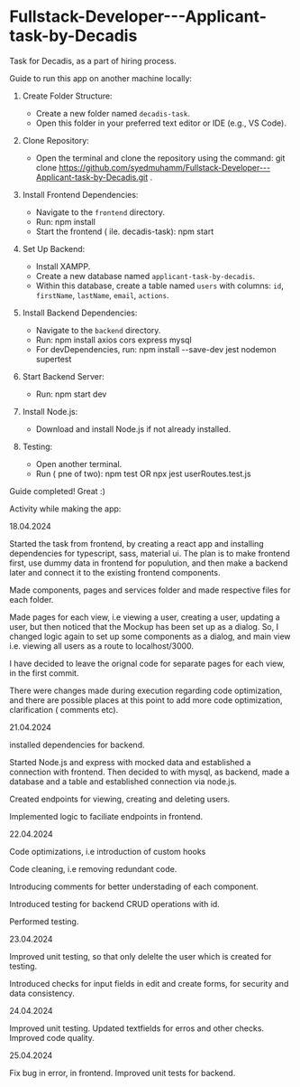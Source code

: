# Fullstack-Developer---Applicant-task-by-Decadis
Task for Decadis, as a part of hiring process. 


Guide to run this app on another machine locally: 

1. Create Folder Structure:
   - Create a new folder named `decadis-task`.
   - Open this folder in your preferred text editor or IDE (e.g., VS Code).

2. Clone Repository:
   - Open the terminal and clone the repository using the command:
     git clone https://github.com/syedmuhamm/Fullstack-Developer---Applicant-task-by-Decadis.git .

3. Install Frontend Dependencies:
   - Navigate to the `frontend` directory.
   - Run:
     npm install
   - Start the frontend ( ile. decadis-task): 
     npm start

4. Set Up Backend:
   - Install XAMPP.
   - Create a new database named `applicant-task-by-decadis`.
   - Within this database, create a table named `users` with columns: `id`, `firstName`, `lastName`, `email`, `actions`.

5. Install Backend Dependencies:
   - Navigate to the `backend` directory.
   - Run:
     npm install axios cors express mysql
   - For devDependencies, run:
     npm install --save-dev jest nodemon supertest

6. Start Backend Server:
   - Run:
     npm start dev

7. Install Node.js:
   - Download and install Node.js if not already installed.

8. Testing:
   - Open another terminal.
   - Run ( pne of two):
     npm test
     OR
     npx jest userRoutes.test.js


Guide completed! Great :)



Activity while making the app:

18.04.2024

Started the task from frontend, by creating a react app and installing dependencies for typescript, sass, material ui. The plan is to make frontend first, 
use dummy data in frontend for populution, and then make a backend later and connect it to the existing frontend components.

Made components, pages and services folder and made respective files for each folder. 

Made pages for each view, i.e viewing a user, creating a user, updating a user, but then noticed that the Mockup has been set up as a dialog.
So, I changed logic again to set up some components as a dialog, and main view i.e. viewing all users as a route to localhost/3000. 

I have decided to leave the orignal code for separate pages for each view, in the first commit. 

There were changes made during execution regarding code optimization, and there are possible places at this point to add more code optimization, clarification ( comments etc).

21.04.2024

installed dependencies for backend.

Started Node.js and express with mocked data and established a connection with frontend. Then decided to with mysql, as backend, made a database and a table and established connection via node.js.

Created endpoints for viewing, creating and deleting users. 

Implemented logic to faciliate endpoints in frontend.


22.04.2024

Code optimizations, i.e introduction of custom hooks

Code cleaning, i.e removing redundant code.

Introducing comments for better understading of each component. 

Introduced testing for backend CRUD operations with id. 

Performed testing. 


23.04.2024

Improved unit testing, so that only delelte the user which is created for testing. 

Introduced checks for input fields in edit and create forms, for security and data consistency. 

24.04.2024

Improved unit testing. Updated textfields for erros and other checks. Improved code quality.

25.04.2024

Fix bug in error, in frontend. Improved unit tests for backend. 